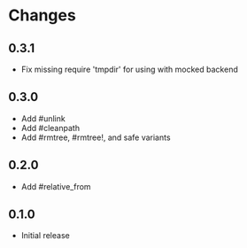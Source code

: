 # Changes

## 0.3.1

* Fix missing require 'tmpdir' for using with mocked backend

## 0.3.0

* Add #unlink
* Add #cleanpath
* Add #rmtree, #rmtree!, and safe variants

## 0.2.0

* Add #relative_from

## 0.1.0

* Initial release
